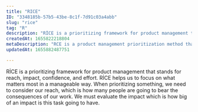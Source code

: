 ```yaml
---
title: "RICE"
ID: "3348185b-57b5-43be-8c1f-7d91c03a4abb"
slug: "rice"
tag: "R"
description: "RİCE is a prioritizing framework for product management that stands for reach, impact, confidence, and effort. RİCE helps us to focus on what matters most in a manageable way. When prioritizing something, we need to consider our reach, which is how many people are going to bear the consequences of our work. We must evaluate the impact which is how big of an impact is this task going to have. "
createdAt: 1655822218804
metaDescription: "RCE is a product management prioritization method that stands for reach, impact, confidence, and effort."
updatedAt: 1655882487751

---
```

RİCE is a prioritizing framework for product management that stands for reach, impact, confidence, and effort. RİCE helps us to focus on what matters most in a manageable way. When prioritizing something, we need to consider our reach, which is how many people are going to bear the consequences of our work. We must evaluate the impact which is how big of an impact is this task going to have. 